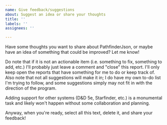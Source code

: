 ```yaml
---
name: Give feedback/suggestions
about: Suggest an idea or share your thoughts
title: ''
labels: ''
assignees: ''

---
```


Have some thoughts you want to share about PathfinderJson, or maybe have an idea of something that could be improved? Let me know!

Do note that if it is not an actionable item (i.e. something to fix, something to add, etc.) I'll probably just leave a comment and "close" this report. I'll only keep open the reports that have something for me to do or keep track of. Also note that not all suggestions will make it in; I do have my own to-do list I'm trying to follow, and some suggestions simply may not fit in with the direction of the program.

Adding support for other systems (D&D 5e, Starfinder, etc.) is a monumental task and likely won't happen without some collaboration and planning.

Anyway, when you're ready, select all this text, delete it, and share your feedback!